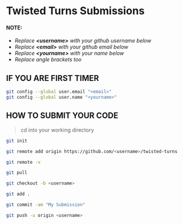 # Twisted Turns Submissions

#### NOTE:
* *Replace **\<username>** with your github username below*
* *Replace **\<email>** with your github email below*
* *Replace **\<yourname>** with your name below*
* *Replace angle brackets too*

## IF YOU ARE FIRST TIMER

``` bash
git config --global user.email "<email>"
git config --global user.name "<yourname>"
```

## HOW TO SUBMIT YOUR CODE

> cd into your working directory

``` bash
git init

git remote add origin https://github.com/<username>/twisted-turns

git remote -v 

git pull

git checkout -b <username>

git add .

git commit -am "My Submission"

git push -u origin <username>
```
